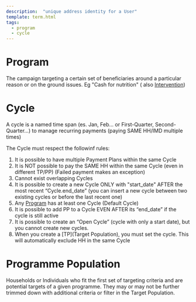 ```yaml
---
description:  "unique address identity for a User"
template: term.html
tags:
  - program
  - cycle
---
```


# Program

The campaign targeting a certain set of beneficiaries around a particular
        reason or on the ground issues. Eg &quot;Cash for nutrition&quot; ( also [Intervention](Intervention))

# Cycle

A cycle is a named time span (es. Jan, Feb… or First-Quarter, Second-Quarter…) to manage recurring payments 
(paying SAME HH/IMD multiple times)

The Cycle must respect the followinf rules:

1. It is possible to have multiple Payment Plans within the same Cycle
1. It is NOT possible to pay the SAME HH within the same Cycle (even in different TP/PP) (Failed payment makes an exception)
1. Cannot exist overlapping Cycles
1. It is possible to create a new Cycle ONLY with "start_date" AFTER the most recent “Cycle.end_date” (you can insert a new cycle between two existing cycles or before the last recent one)
1. Any [Program](program) has at least one Cycle (Default Cycle)
1. It is possible to add PP to a Cycle EVEN AFTER its “end_date” if the cycle is still active
1. It is possible to create an “Open Cycle” (cycle with only a start date), but you cannot create new cycles.
1. When you create a [TP](Target Population), you must set the cycle. This will automatically exclude HH in the same Cycle

# Programme Population

Households or Individuals who fit the first set of targeting criteria and
        are potential targets of a given programme. They may or may not be further
        trimmed down with additional criteria or filter in the Target Population.
